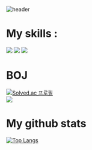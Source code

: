 ![header](https://capsule-render.vercel.app/api?type=waving&color=gradient&customColorList=10&height=200&text=Jonatha1209's%20GITHUB&fontSize=50&animation=twinkling&fontAlign=68&fontAlignY=36)

# My skills :

<img src="https://img.shields.io/badge/C++-00599C?style=flat-square&logo=C%2B%2B&logoColor=white"/>
<img src="https://img.shields.io/badge/Java-007396?style=flat-square&logo=java&logoColor=white"/>
<img src="https://img.shields.io/badge/JavaScript-F7DF1E?style=flat-square&logo=javascript&logoColor=white"/>

# BOJ

[![Solved.ac 프로필](http://mazassumnida.wtf/api/generate_badge?boj=knen)](https://solved.ac/knen)</br>
<img src="http://mazandi.herokuapp.com/api?handle=knen&theme=warm"/>

# My github stats

[![Top Langs](https://github-readme-stats.vercel.app/api/top-langs/?username=Jonatha1209)](https://github.com/Jonatha1209/github-readme-stats)
